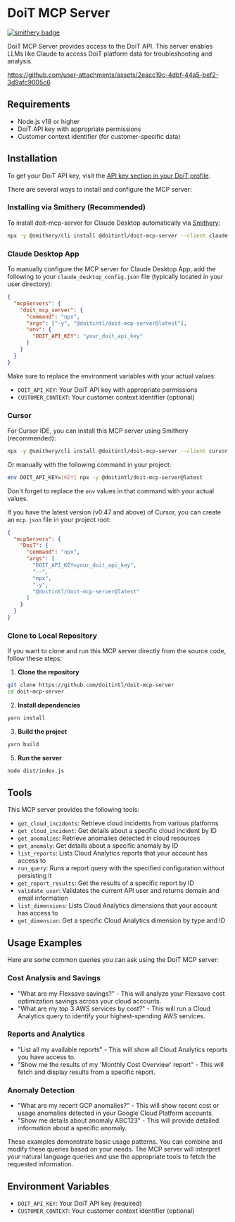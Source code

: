 # DoiT MCP Server

[![smithery badge](https://smithery.ai/badge/@doitintl/doit-mcp-server)](https://smithery.ai/server/@doitintl/doit-mcp-server)

DoiT MCP Server provides access to the DoiT API. This server enables LLMs like Claude to access DoiT platform data for troubleshooting and analysis.

https://github.com/user-attachments/assets/2eacc19c-4dbf-44a5-bef2-3d9afc9005c6

## Requirements

- Node.js v18 or higher
- DoiT API key with appropriate permissions
- Customer context identifier (for customer-specific data)

## Installation

To get your DoiT API key, visit the [API key section in your DoiT profile](https://help.doit.com/docs/general/profile#api-key).

There are several ways to install and configure the MCP server:

### Installing via Smithery (Recommended)

To install doit-mcp-server for Claude Desktop automatically via [Smithery](https://smithery.ai/server/@doitintl/doit-mcp-server):

```bash
npx -y @smithery/cli install @doitintl/doit-mcp-server --client claude
```

### Claude Desktop App

To manually configure the MCP server for Claude Desktop App, add the following to your `claude_desktop_config.json` file (typically located in your user directory):

```json
{
  "mcpServers": {
    "doit_mcp_server": {
      "command": "npx",
      "args": ["-y", "@doitintl/doit-mcp-server@latest"],
      "env": {
        "DOIT_API_KEY": "your_doit_api_key"
      }
    }
  }
}
```

Make sure to replace the environment variables with your actual values:

- `DOIT_API_KEY`: Your DoiT API key with appropriate permissions
- `CUSTOMER_CONTEXT`: Your customer context identifier (optional)

### Cursor

For Cursor IDE, you can install this MCP server using Smithery (recommended):

```bash
npx -y @smithery/cli install @doitintl/doit-mcp-server --client cursor
```

Or manually with the following command in your project:

```bash
env DOIT_API_KEY=[KEY] npx -y @doitintl/doit-mcp-server@latest
```

Don't forget to replace the `env` values in that command with your actual values.

If you have the latest version (v0.47 and above) of Cursor, you can create an `mcp.json` file in your project root:

```json
{
  "mcpServers": {
    "DoiT": {
      "command": "npx",
      "args": [
        "DOIT_API_KEY=your_doit_api_key",
        "--",
        "npx",
        "-y",
        "@doitintl/doit-mcp-server@latest"
      ]
    }
  }
}
```

### Clone to Local Repository

If you want to clone and run this MCP server directly from the source code, follow these steps:

1. **Clone the repository**

```bash
git clone https://github.com/doitintl/doit-mcp-server
cd doit-mcp-server
```

2. **Install dependencies**

```bash
yarn install
```

3. **Build the project**

```bash
yarn build
```

5. **Run the server**

```bash
node dist/index.js
```

## Tools

This MCP server provides the following tools:

- `get_cloud_incidents`: Retrieve cloud incidents from various platforms
- `get_cloud_incident`: Get details about a specific cloud incident by ID
- `get_anomalies`: Retrieve anomalies detected in cloud resources
- `get_anomaly`: Get details about a specific anomaly by ID
- `list_reports`: Lists Cloud Analytics reports that your account has access to
- `run_query`: Runs a report query with the specified configuration without persisting it
- `get_report_results`: Get the results of a specific report by ID
- `validate_user`: Validates the current API user and returns domain and email information
- `list_dimensions`: Lists Cloud Analytics dimensions that your account has access to
- `get_dimension`: Get a specific Cloud Analytics dimension by type and ID

## Usage Examples

Here are some common queries you can ask using the DoiT MCP server:

### Cost Analysis and Savings

- "What are my Flexsave savings?" - This will analyze your Flexsave cost optimization savings across your cloud accounts.
- "What are my top 3 AWS services by cost?" - This will run a Cloud Analytics query to identify your highest-spending AWS services.

### Reports and Analytics

- "List all my available reports" - This will show all Cloud Analytics reports you have access to.
- "Show me the results of my 'Monthly Cost Overview' report" - This will fetch and display results from a specific report.

### Anomaly Detection

- "What are my recent GCP anomalies?" - This will show recent cost or usage anomalies detected in your Google Cloud Platform accounts.
- "Show me details about anomaly ABC123" - This will provide detailed information about a specific anomaly.

These examples demonstrate basic usage patterns. You can combine and modify these queries based on your needs. The MCP server will interpret your natural language queries and use the appropriate tools to fetch the requested information.

## Environment Variables

- `DOIT_API_KEY`: Your DoiT API key (required)
- `CUSTOMER_CONTEXT`: Your customer context identifier (optional)
